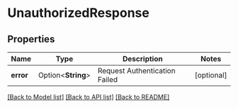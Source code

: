 # UnauthorizedResponse

## Properties

Name | Type | Description | Notes
------------ | ------------- | ------------- | -------------
**error** | Option<**String**> | Request Authentication Failed | [optional]

[[Back to Model list]](../README.md#documentation-for-models) [[Back to API list]](../README.md#documentation-for-api-endpoints) [[Back to README]](../README.md)


